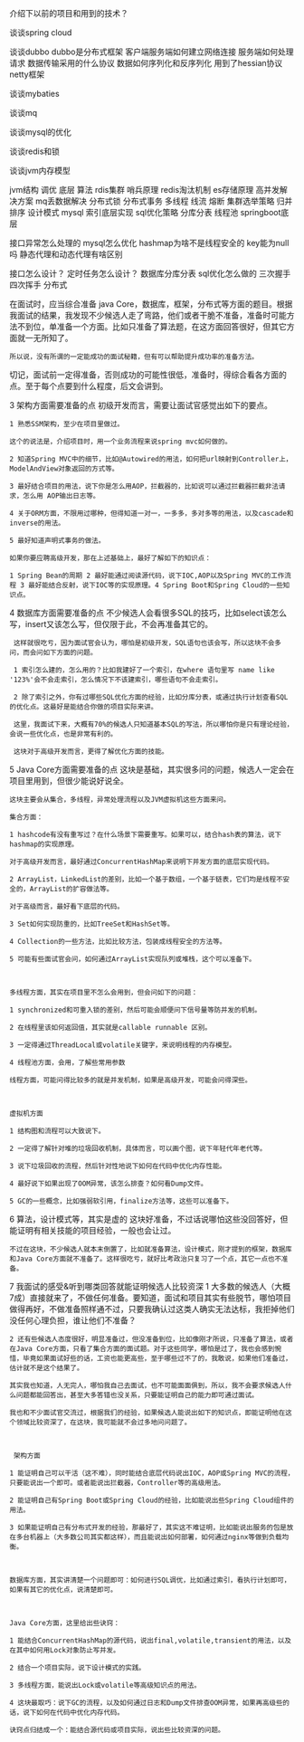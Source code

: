 介绍下以前的项目和用到的技术？

谈谈spring cloud

谈谈dubbo
dubbo是分布式框架 
客户端服务端如何建立网络连接
服务端如何处理请求
数据传输采用的什么协议
数据如何序列化和反序列化
用到了hessian协议 netty框架

谈谈mybaties

谈谈mq

谈谈mysql的优化

谈谈redis和锁

谈谈jvm内存模型

jvm结构 调优 底层 算法 rdis集群 哨兵原理 redis淘汰机制 es存储原理 高并发解决方案 mq丢数据解决 分布式锁 分布式事务 多线程
线流 熔断 集群选举策略 归并排序 设计模式 mysql 索引底层实现 sql优化策略 分库分表 线程池 springboot底层


接口异常怎么处理的
mysql怎么优化
hashmap为啥不是线程安全的 key能为null吗
静态代理和动态代理有啥区别

接口怎么设计？ 定时任务怎么设计？
数据库分库分表 sql优化怎么做的
三次握手 四次挥手
分布式


在面试时，应当综合准备 java Core，数据库，框架，分布式等方面的题目。根据我面试的结果，我发现不少候选人走了弯路，他们或者干脆不准备，准备时可能方法不到位，单准备一个方面。比如只准备了算法题，在这方面回答很好，但其它方面就一无所知了。

    所以说，没有所谓的一定能成功的面试秘籍，但有可以帮助提升成功率的准备方法。

    

   切记，面试前一定得准备，否则成功的可能性很低，准备时，得综合看各方面的点。至于每个点要到什么程度，后文会讲到。 

3 架构方面需要准备的点
    初级开发而言，需要让面试官感觉出如下的要点。

    1 熟悉SSM架构，至少在项目里做过。

    这个的说法是，介绍项目时，用一个业务流程来说spring mvc如何做的。

    2 知道Spring MVC中的细节，比如@Autowired的用法，如何把url映射到Controller上，ModelAndView对象返回的方式等。

    3 最好结合项目的用法，说下你是怎么用AOP，拦截器的，比如说可以通过拦截器拦截非法请求，怎么用 AOP输出日志等。

    4 关于ORM方面，不限用过哪种，但得知道一对一，一多多，多对多等的用法，以及cascade和inverse的用法。

    5 最好知道声明式事务的做法。

    如果你要应聘高级开发，那在上述基础上，最好了解如下的知识点：

    1 Spring Bean的周期 2 最好能通过阅读源代码，说下IOC,AOP以及Spring MVC的工作流程 3 最好能结合反射，说下IOC等的实现原理。4 Spring Boot和Spring Cloud的一些知识点。 

4 数据库方面需要准备的点
     不少候选人会看很多SQL的技巧，比如select该怎么写，insert又该怎么写，但仅限于此，不会再准备其它的。

     这样就很吃亏，因为面试官会认为，哪怕是初级开发，SQL语句也该会写，所以这块不会多问，而会问如下方面的问题。

     1 索引怎么建的，怎么用的？比如我建好了一个索引，在where 语句里写 name like '123%'会不会走索引，怎么情况下不该建索引，哪些语句不会走索引。

     2 除了索引之外，你有过哪些SQL优化方面的经验，比如分库分表，或通过执行计划查看SQL的优化点。这最好是能结合你做的项目实际来讲。

     这里，我面试下来，大概有70%的候选人只知道基本SQL的写法，所以哪怕你是只有理论经验，会说一些优化点，也是非常有利的。

     这块对于高级开发而言，更得了解优化方面的技能。      

5 Java Core方面需要准备的点
    这块是基础，其实很多问的问题，候选人一定会在项目里用到，但很少能说好说全。

    这块主要会从集合，多线程，异常处理流程以及JVM虚拟机这些方面来问。

    集合方面：

    1 hashcode有没有重写过？在什么场景下需要重写。如果可以，结合hash表的算法，说下hashmap的实现原理。

    对于高级开发而言，最好通过ConcurrentHashMap来说明下并发方面的底层实现代码。

    2 ArrayList，LinkedList的差别，比如一个基于数组，一个基于链表，它们均是线程不安全的，ArrayList的扩容做法等。

    对于高级而言，最好看下底层的代码。

    3 Set如何实现防重的，比如TreeSet和HashSet等。

    4 Collection的一些方法，比如比较方法，包装成线程安全的方法等。

    5 可能有些面试官会问，如何通过ArrayList实现队列或堆栈，这个可以准备下。

   

    多线程方面，其实在项目里不怎么会用到，但会问如下的问题：

    1 synchronized和可重入锁的差别，然后可能会顺便问下信号量等防并发的机制。

    2 在线程里该如何返回值，其实就是callable runnable 区别。

    3 一定得通过ThreadLocal或volatile关键字，来说明线程的内存模型。

    4 线程池方面，会用，了解些常用参数

    线程方面，可能问得比较多的就是并发机制，如果是高级开发，可能会问得深些。

 

    虚拟机方面

    1 结构图和流程可以大致说下。

    2 一定得了解针对堆的垃圾回收机制，具体而言，可以画个图，说下年轻代年老代等。

    3 说下垃圾回收的流程，然后针对性地说下如何在代码中优化内存性能。

    4 最好说下如果出现了OOM异常，该怎么排查？如何看Dump文件。

    5 GC的一些概念，比如强弱软引用，finalize方法等，这些可以准备下。 

6 算法，设计模式等，其实是虚的
    这块好准备，不过话说哪怕这些没回答好，但能证明有相关技能的项目经验，一般也会让过。   

    不过在这块，不少候选人就本末倒置了，比如就准备算法，设计模式，刚才提到的框架，数据库和Java Core方面就不准备了。这样很吃亏，就好比考政治只复习了一个点，其它一点也不准备。    

7 我面试的感受&听到哪类回答就能证明候选人比较资深
     1 大多数的候选人（大概7成）直接就来了，不做任何准备。要知道，面试和项目其实有些脱节，哪怕项目做得再好，不做准备照样通不过，只要我确认过这类人确实无法达标，我拒掉他们没任何心理负担，谁让他们不准备？

    2 还有些候选人态度很好，明显准备过，但没准备到位，比如像刚才所说，只准备了算法，或者在Java Core方面，只看了集合方面的面试题。对于这些同学，哪怕是过了，我也会感到惋惜，毕竟如果面试好些的话，工资也能更高些，至于哪些过不了的，我敢说，如果他们准备过，估计就不是这个结果了。

    其实我也知道，人无完人，哪怕我自己去面试，也不可能面面俱到，所以，我不会要求候选人什么问题都能回答出，甚至大多答错也没关系，只要能证明自己的能力即可通过面试。

    我也和不少面试官交流过，根据我们的经验，如果候选人能说出如下的知识点，即能证明他在这个领域比较资深了，在这块，我可能就不会过多地问问题了。  



     架构方面

    1 能证明自己可以干活（这不难），同时能结合底层代码说出IOC，AOP或Spring MVC的流程，只要能说出一个即可。或者能说出拦截器，Controller等的高级用法。

    2 能证明自己有Spring Boot或Spring Cloud的经验，比如能说出些Spring Cloud组件的用法。

    3 如果能证明自己有分布式开发的经验，那最好了，其实这不难证明，比如能说出服务的包是放在多台机器上（大多数公司其实都这样），而且能说出如何部署，如何通过nginx等做到负载均衡。

 

    数据库方面，其实讲清楚一个问题即可：如何进行SQL调优，比如通过索引，看执行计划即可，如果有其它的优化点，说清楚即可。

  

    Java Core方面，这里给出些诀窍：

    1 能结合ConcurrentHashMap的源代码，说出final,volatile,transient的用法，以及在其中如何用Lock对象防止写并发。

    2 结合一个项目实际，说下设计模式的实践。

    3 多线程方面，能说出Lock或volatile等高级知识点的用法。

    4 这块最取巧：说下GC的流程，以及如何通过日志和Dump文件排查OOM异常，如果再高级些的话，说下如何在代码中优化内存代码。    

    诀窍点归结成一个：能结合源代码或项目实际，说出些比较资深的问题。    

